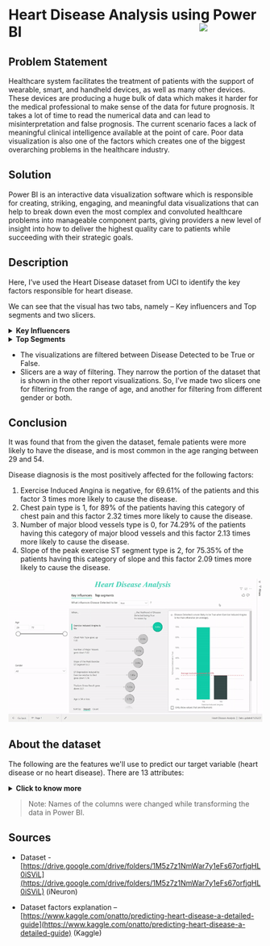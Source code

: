 <h1>Heart Disease Analysis using Power BI <img width=125 align=right src="https://img.shields.io/badge/PowerBI-F2C811?style=for-the-badge&logo=Power%20BI&logoColor=white"></h1>

## Problem Statement

Healthcare system facilitates the treatment of patients with the support of wearable, smart, and handheld devices, as well as many other devices. These devices are producing a huge bulk of data which makes it harder for the medical professional to make sense of the data for future prognosis. It takes a lot of time to read the numerical data and can lead to misinterpretation and false prognosis. The current scenario faces a lack of meaningful clinical intelligence available at the point of care. Poor data visualization is also one of the factors which creates one of the biggest overarching problems in the healthcare industry.

## Solution

Power BI is an interactive data visualization software which is responsible for creating, striking, engaging, and meaningful data visualizations that can help to break down even the most complex and convoluted healthcare problems into manageable component parts, giving providers a new level of insight into how to deliver the highest quality care to patients while succeeding with their strategic goals.

## Description

Here, I’ve used the Heart Disease dataset from UCI to identify the key factors responsible for heart disease.

We can see that the visual has two tabs, namely – Key influencers and Top segments and two slicers.

<details><summary><b>Key Influencers</b></summary> 
   
   1. The key influencers tab displays the key factors affecting the value selected. In our case, the top factor that results in positive diagnosis of Heart Disease is Exercise Induced Angina. 
   2. On the other side there may be a column chart or a scatter plot showing the distribution of the selected factor.
   3. We can see a ring around each influencer’s bubble, which represents the approximate percentage of data that influencer contains. The more of the bubble the ring circles, the more data it contains.
   4. We can select different factors to observe their effect on the diagnosis of disease.
</details>
 
<details><summary><b>Top Segments</b></summary>   
   
   1. The top segments tab displays the top segments that are identified by Power BI from the dataset for the metric selected.
   2. It initially shows the overview of all the segments. These segments are ranked by the heart disease detected (True/False) and the number of patients (population size). The higher the bubble the more the percentage of disease detected (True/False). 
   3. The size of the bubble represents the number of patients within the segment.
   4. We can select a bubble which then displays the details of the segment.
</details>
   
- The visualizations are filtered between Disease Detected to be True or False.
- Slicers are a way of filtering. They narrow the portion of the dataset that is shown in the other report visualizations. 
  So, I’ve made two slicers one for filtering from the range of age, and another for filtering from different gender or both.
   
## Conclusion
It was found that from the given the dataset, female patients were more likely to have the disease, and is most common in the age ranging between 29 and 54.

Disease diagnosis is the most positively affected for the following factors:

   1. Exercise Induced Angina is negative, for 69.61% of the patients and this factor 3 times more likely to cause the disease.
   2. Chest pain type is 1, for 89% of the patients having this category of chest pain and this factor 2.32 times more likely to cause the disease.
   3. Number of major blood vessels type is 0, for 74.29% of the patients having this category of major blood vessels and this factor 2.13 times more likely to cause the disease.
   4. Slope of the peak exercise ST segment type is 2, for 75.35% of the patients having this category of slope and this factor 2.09 times more likely to cause the disease.

<div align = center> 
<img width=800 src="https://github.com/Zayd1602/FRT-Project-using-PowerBI/blob/main/Overall-visual.gif">
</div>

## About the dataset

The following are the features we'll use to predict our target variable (heart disease or no heart disease).
There are 13 attributes:
<details><summary><b>Click to know more </b></summary>   

   1. **age**: age (in years)

2. **sex**: gender (1 = male; 0 = female)

3. **cp**: chest pain type
There are three criteria for classifying different types of angina (chest pain) under three categories (according to this NCBI paper: [https://pubmed.ncbi.nlm.nih.gov/20494662/](https://pubmed.ncbi.nlm.nih.gov/20494662/)):
_Location_: Chest pain occurs around the substernal portion of the body
_Cause_: Pain is experienced after induction of emotional/physical stress
_Relief_: The pain goes away after taking nitroglycerine and/or a rest

   - **0**: normaltypical angina (all criteria present) 
   - **1**: atypical angina (two of three criteria satisfied)
   - **2**: non-anginal pain (less than one criteria satisfied)
   - **3**: asymptomatic (none of the criteria are satisfied)

4. **trestbps**: resting blood pressure (in mmHg, upon admission to the hospital)

5. **chol**: serum cholesterol in mg/dL

6. **fbs**: fasting blood sugar > 120 mg/dL (likely to be diabetic) 1 = true; 0 = false

7. **restecg**: resting electrocardiogram results
   - Value 0: normal
   - Value 1: having ST-T wave abnormality (T wave inversions and/or ST elevation or depression of > 0.05 mV) - more on the effects of these below
   - Value 2: showing probable or definite left ventricular hypertrophy by Estes' criteria

8. **thalach**: maximum heart rate achieved

9. **exang**: exercise induced angina (1 = yes; 0 = no)

10. **oldpeak**: ST depression induced by exercise relative to rest (in mm, achieved by subtracting the lowest ST segment points during exercise and rest)

11. **slope**: the slope of the peak exercise ST segment, ST-T abnormalities are considered to be a crucial indicator for identifying presence of ischaemia (according to this research paper on NCBI: [https://www.ncbi.nlm.nih.gov/pmc/articles/PMC7027664/](https://www.ncbi.nlm.nih.gov/pmc/articles/PMC7027664/))
    - 0: upsloping
    - 1: flat
    - 2: downsloping

12. **ca**: number of major vessels (0-4) colored by fluoroscopy. Major cardial vessels are as goes: aorta, superior vena cava, inferior vena cava, pulmonary artery (oxygen-poor blood --> lungs), pulmonary veins (oxygen-rich blood --> heart), and coronary arteries (supplies blood to heart tissue).
Radioactive dye is introduced to the body followed by x-ray imaging to detect any structural abnormalities present in the heart. The quantity of vessels colored is positively correlated with presence of heart disease.

13. **thal**: 0 = normal; 1 = fixed defect (heart tissue can't absorb thallium both under stress and in rest); 2 = reversible defect (heart tissue is unable to absorb thallium only under the exercise portion of the test)
Thallium testing is a method where the radioactive element thallium (Tl) is introduced to the body through an IV injection, followed by nuclear imaging of the heart with a gamma camera which reveals structural issues and abnormalities of the heart by showing whether if the isotope was absorbed by heart tissue under high (exercise) and low (rest) stress conditions.

14. **target**: 0 = no disease, 1 = disease

</details>

  >Note: Names of the columns were changed while transforming the data in Power BI.

## Sources

 - Dataset - [https://drive.google.com/drive/folders/1M5z7z1NmWar7y1eFs67orfjqHL0iSViL](https://drive.google.com/drive/folders/1M5z7z1NmWar7y1eFs67orfjqHL0iSViL)
(iNeuron) 

 - Dataset factors explanation – [https://www.kaggle.com/onatto/predicting-heart-disease-a-detailed-guide](https://www.kaggle.com/onatto/predicting-heart-disease-a-detailed-guide)
(Kaggle)
